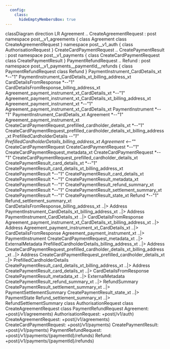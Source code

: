 ```yaml
---
  config:
    class:
      hideEmptyMembersBox: true
---
```

classDiagram
  direction LR
  Agreement .. CreateAgreementRequest : post
  namespace post__v1_agreements {
    class Agreement
    class CreateAgreementRequest
  }
  namespace post__v1_auth {
    class AuthorisationRequest
  }
  CreateCardPaymentRequest .. CreatePaymentResult : post
  namespace post__v1_payments {
    class CreateCardPaymentRequest
    class CreatePaymentResult
  }
  PaymentRefundRequest .. Refund : post
  namespace post__v1_payments__paymentId__refunds {
    class PaymentRefundRequest
    class Refund
  }
  PaymentInstrument_CardDetails_xt *--"1" PaymentInstrument_CardDetails_xt_billing_address_xt
  CardDetailsFromResponse *--"1" CardDetailsFromResponse_billing_address_xt
  Agreement_payment_instrument_xt_CardDetails_xt *--"1" Agreement_payment_instrument_xt_CardDetails_xt_billing_address_xt
  Agreement_payment_instrument_xt *--"1" Agreement_payment_instrument_xt_CardDetails_xt
  PaymentInstrument *--"1" PaymentInstrument_CardDetails_xt
  Agreement *--"1" Agreement_payment_instrument_xt
  CreateCardPaymentRequest_prefilled_cardholder_details_xt *--"1" CreateCardPaymentRequest_prefilled_cardholder_details_xt_billing_address_xt
  PrefilledCardholderDetails *--"1" PrefilledCardholderDetails_billing_address_xt
  Agreement <--"*" CreateCardPaymentRequest
  CreateCardPaymentRequest *--"1" CreateCardPaymentRequest_metadata_xt
  CreateCardPaymentRequest *--"1" CreateCardPaymentRequest_prefilled_cardholder_details_xt
  CreatePaymentResult_card_details_xt *--"1" CreatePaymentResult_card_details_xt_billing_address_xt
  CreatePaymentResult *--"1" CreatePaymentResult_card_details_xt
  CreatePaymentResult *--"1" CreatePaymentResult_metadata_xt
  CreatePaymentResult *--"1" CreatePaymentResult_refund_summary_xt
  CreatePaymentResult *--"1" CreatePaymentResult_settlement_summary_xt
  CreatePaymentResult *--"1" CreatePaymentResult_state_xt
  Refund *--"1" Refund_settlement_summary_xt
  CardDetailsFromResponse_billing_address_xt ..|> Address
  PaymentInstrument_CardDetails_xt_billing_address_xt ..|> Address
  PaymentInstrument_CardDetails_xt ..|> CardDetailsFromResponse
  Agreement_payment_instrument_xt_CardDetails_xt_billing_address_xt ..|> Address
  Agreement_payment_instrument_xt_CardDetails_xt ..|> CardDetailsFromResponse
  Agreement_payment_instrument_xt ..|> PaymentInstrument
  CreateCardPaymentRequest_metadata_xt ..|> ExternalMetadata
  PrefilledCardholderDetails_billing_address_xt ..|> Address
  CreateCardPaymentRequest_prefilled_cardholder_details_xt_billing_address_xt ..|> Address
  CreateCardPaymentRequest_prefilled_cardholder_details_xt ..|> PrefilledCardholderDetails
  CreatePaymentResult_card_details_xt_billing_address_xt ..|> Address
  CreatePaymentResult_card_details_xt ..|> CardDetailsFromResponse
  CreatePaymentResult_metadata_xt ..|> ExternalMetadata
  CreatePaymentResult_refund_summary_xt ..|> RefundSummary
  CreatePaymentResult_settlement_summary_xt ..|> PaymentSettlementSummary
  CreatePaymentResult_state_xt ..|> PaymentState
  Refund_settlement_summary_xt ..|> RefundSettlementSummary
  class AuthorisationRequest
  class CreateAgreementRequest
  class PaymentRefundRequest
  Agreement: +post(/v1/agreements)
  AuthorisationRequest: +post(/v1/auth)
  CreateAgreementRequest: +post(/v1/agreements)
  CreateCardPaymentRequest: +post(/v1/payments)
  CreatePaymentResult: +post(/v1/payments)
  PaymentRefundRequest: +post(/v1/payments/{paymentId}/refunds)
  Refund: +post(/v1/payments/{paymentId}/refunds)
